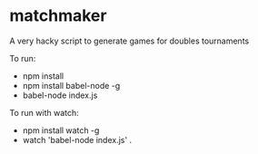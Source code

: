 # matchmaker
A very hacky script to generate games for doubles tournaments

To run:
- npm install
- npm install babel-node -g
- babel-node index.js

To run with watch:
- npm install watch -g
- watch 'babel-node index.js' .

